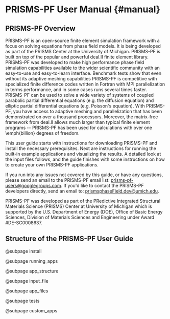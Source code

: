 # PRISMS-PF User Manual {#manual}

## PRISMS-PF Overview
PRISMS-PF is an open-source finite element simulation framework with a focus on solving equations from phase field models. It is being developed as part of the PRISMS Center at the University of Michigan. PRISMS-PF is built on top of the popular and powerful deal.II finite element library. PRISMS-PF was developed to make high performance phase field simulation capabilities available to the wider scientific community with an easy-to-use and easy-to-learn interface. Benchmark tests show that even without its adaptive meshing capabilities PRISMS-PF is competitive with specialized finite difference codes written in Fortran with MPI parallelization in terms performance,  and in some cases runs several times faster. PRISMS-PF can be used to solve a wide variety of systems of coupled parabolic partial differential equations (e.g. the diffusion equation) and elliptic partial differential equations (e.g. Poisson's equation). With PRISMS-PF, you have access to adaptive meshing and parallelization that has been demonstrated on over a thousand processors. Moreover, the matrix-free framework from deal.II allows much larger than typical finite element programs -- PRISMS-PF has been used for calculations with over one \emph{billion} degrees of freedom.

This user guide starts with instructions for downloading PRISMS-PF and install the necessary prerequisites. Next are instructions for running the built-in example applications and visualizing the results. A detailed look at the input files follows, and the guide finishes with some instructions on how to create your own PRISMS-PF applications.

If you run into any issues not covered by this guide, or have any questions, please send an email to the PRISMS-PF email list: prisms-pf-users@googlegroups.com. If you'd like to contact the PRISMS-PF developers directly, send an email to: prismsphaseField.dev@umich.edu.

PRISMS-PF was developed as part of the PRedictive Integrated Structural Materials Science (PRISMS) Center at University of Michigan which is supported by the U.S. Department of Energy (DOE), Office of Basic Energy Sciences, Division of Materials Sciences and Engineering under Award \#DE-SC0008637.

## Structure of the PRISMS-PF User Guide
@subpage install

@subpage running_apps

@subpage app_structure

@subpage input_file

@subpage app_files

@subpage tests

@subpage custom_apps
